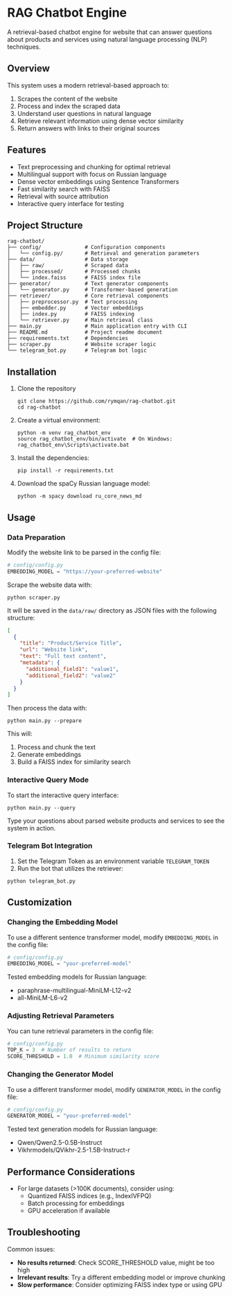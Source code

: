 # RAG Chatbot Engine

A retrieval-based chatbot engine for website that can answer questions about products and services using natural language processing (NLP) techniques.

## Overview

This system uses a modern retrieval-based approach to:

1. Scrapes the content of the website
2. Process and index the scraped data
3. Understand user questions in natural language
4. Retrieve relevant information using dense vector similarity
5. Return answers with links to their original sources

## Features

- Text preprocessing and chunking for optimal retrieval
- Multilingual support with focus on Russian language
- Dense vector embeddings using Sentence Transformers
- Fast similarity search with FAISS
- Retrieval with source attribution
- Interactive query interface for testing

## Project Structure

```
rag-chatbot/
├── config/              # Configuration components
│   └── config.py/       # Retrieval and generation parameters
├── data/                # Data storage
│   ├── raw/             # Scraped data
│   ├── processed/       # Processed chunks
│   └── index.faiss      # FAISS index file
├── generator/           # Text generator components
│   └── generator.py     # Transformer-based generation
├── retriever/           # Core retrieval components
│   ├── preprocessor.py  # Text processing
│   ├── embedder.py      # Vector embeddings
│   ├── index.py         # FAISS indexing
│   └── retriever.py     # Main retrieval class
├── main.py              # Main application entry with CLI
├── README.md            # Project readme document
├── requirements.txt     # Dependencies
├── scraper.py           # Website scraper logic
└── telegram_bot.py      # Telegram bot logic
```

## Installation

1. Clone the repository
   ```
   git clone https://github.com/rymqan/rag-chatbot.git
   cd rag-chatbot
   ```
2. Create a virtual environment:
   ```
   python -m venv rag_chatbot_env
   source rag_chatbot_env/bin/activate  # On Windows: rag_chatbot_env\Scripts\activate.bat
   ```
3. Install the dependencies:
   ```
   pip install -r requirements.txt
   ```
4. Download the spaCy Russian language model:
   ```
   python -m spacy download ru_core_news_md
   ```

## Usage

### Data Preparation

Modify the website link to be parsed in the config file:

```python
# config/config.py
EMBEDDING_MODEL = "https://your-preferred-website"
```

Scrape the website data with:

```
python scraper.py
```

It will be saved in the `data/raw/` directory as JSON files with the following structure:

```json
[
  {
    "title": "Product/Service Title",
    "url": "Website link",
    "text": "Full text content",
    "metadata": {
      "additional_field1": "value1",
      "additional_field2": "value2"
    }
  }
]
```

Then process the data with:

```
python main.py --prepare
```

This will:
1. Process and chunk the text
2. Generate embeddings
3. Build a FAISS index for similarity search

### Interactive Query Mode

To start the interactive query interface:

```
python main.py --query
```

Type your questions about parsed website products and services to see the system in action.

### Telegram Bot Integration

1. Set the Telegram Token as an environment variable `TELEGRAM_TOKEN`
2. Run the bot that utilizes the retriever:

```
python telegram_bot.py
```

## Customization

### Changing the Embedding Model

To use a different sentence transformer model, modify `EMBEDDING_MODEL` in the config file:

```python
# config/config.py
EMBEDDING_MODEL = "your-preferred-model"
```

Tested embedding models for Russian language:
- paraphrase-multilingual-MiniLM-L12-v2
- all-MiniLM-L6-v2

### Adjusting Retrieval Parameters

You can tune retrieval parameters in the config file:

```python
# config/config.py
TOP_K = 3  # Number of results to return
SCORE_THRESHOLD = 1.0  # Minimum similarity score
```

### Changing the Generator Model

To use a different transformer model, modify `GENERATOR_MODEL` in the config file:

```python
# config/config.py
GENERATOR_MODEL = "your-preferred-model"
```

Tested text generation models for Russian language:
- Qwen/Qwen2.5-0.5B-Instruct
- Vikhrmodels/QVikhr-2.5-1.5B-Instruct-r

## Performance Considerations

- For large datasets (>100K documents), consider using:
  - Quantized FAISS indices (e.g., IndexIVFPQ)
  - Batch processing for embeddings
  - GPU acceleration if available

## Troubleshooting

Common issues:

- **No results returned**: Check SCORE_THRESHOLD value, might be too high
- **Irrelevant results**: Try a different embedding model or improve chunking
- **Slow performance**: Consider optimizing FAISS index type or using GPU
